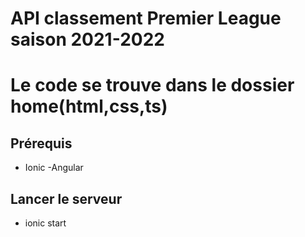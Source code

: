# API classement Premier League saison 2021-2022
# Le code se trouve dans le dossier home(html,css,ts)

## Prérequis
- Ionic
-Angular

## Lancer le serveur 
- ionic start